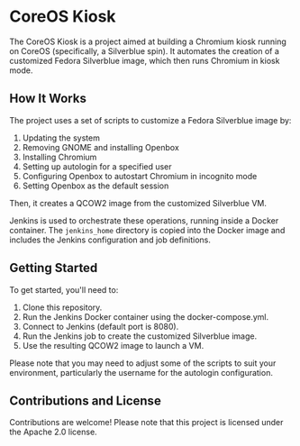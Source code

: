 # CoreOS Kiosk

The CoreOS Kiosk is a project aimed at building a Chromium kiosk running on CoreOS (specifically, a Silverblue spin). It automates the creation of a customized Fedora Silverblue image, which then runs Chromium in kiosk mode.

## How It Works

The project uses a set of scripts to customize a Fedora Silverblue image by:

1. Updating the system
2. Removing GNOME and installing Openbox
3. Installing Chromium
4. Setting up autologin for a specified user
5. Configuring Openbox to autostart Chromium in incognito mode
6. Setting Openbox as the default session

Then, it creates a QCOW2 image from the customized Silverblue VM.

Jenkins is used to orchestrate these operations, running inside a Docker container. The `jenkins_home` directory is copied into the Docker image and includes the Jenkins configuration and job definitions.

## Getting Started

To get started, you'll need to:

1. Clone this repository.
2. Run the Jenkins Docker container using the docker-compose.yml.
3. Connect to Jenkins (default port is 8080).
4. Run the Jenkins job to create the customized Silverblue image.
5. Use the resulting QCOW2 image to launch a VM.

Please note that you may need to adjust some of the scripts to suit your environment, particularly the username for the autologin configuration.

## Contributions and License

Contributions are welcome! Please note that this project is licensed under the Apache 2.0 license.
